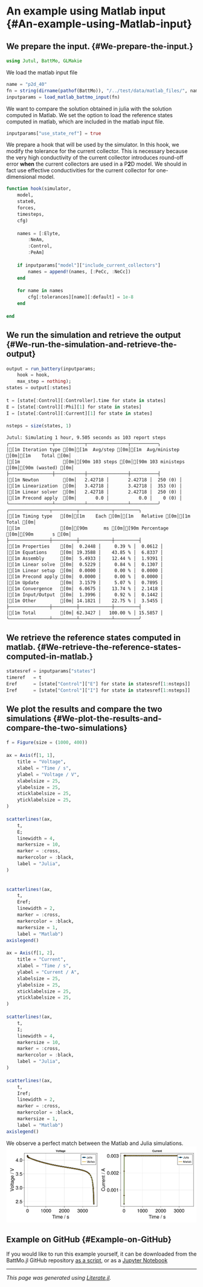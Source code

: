 


# An example using Matlab input {#An-example-using-Matlab-input}

## We prepare the input. {#We-prepare-the-input.}

```julia
using Jutul, BattMo, GLMakie
```


We load the matlab input file

```julia
name = "p2d_40"
fn = string(dirname(pathof(BattMo)), "/../test/data/matlab_files/", name, ".mat")
inputparams = load_matlab_battmo_input(fn)
```


We want to compare the solution obtained in julia with the solution computed in Matlab. We set the option to load the reference states computed in matlab, which are included in the matlab input file.

```julia
inputparams["use_state_ref"] = true
```


We prepare a hook that will be used by the simulator. In this hook, we modify the tolerance for the current collector. This is necessary because the very high conductivity of the current collector introduces round-off error **when** the current collectors are used in a P**2**D model. We should in fact use effective conductivities for the current collector for one-dimensional model.

```julia
function hook(simulator,
	model,
	state0,
	forces,
	timesteps,
	cfg)

	names = [:Elyte,
		:NeAm,
		:Control,
		:PeAm]

	if inputparams["model"]["include_current_collectors"]
		names = append!(names, [:PeCc, :NeCc])
	end

	for name in names
		cfg[:tolerances][name][:default] = 1e-8
	end

end
```


## We run the simulation and retrieve the output {#We-run-the-simulation-and-retrieve-the-output}

```julia
output = run_battery(inputparams;
	hook = hook,
	max_step = nothing);
states = output[:states]

t = [state[:Control][:Controller].time for state in states]
E = [state[:Control][:Phi][1] for state in states]
I = [state[:Control][:Current][1] for state in states]

nsteps = size(states, 1)
```


```ansi
Jutul: Simulating 1 hour, 9.505 seconds as 103 report steps
╭────────────────┬───────────┬───────────────┬──────────╮
│[1m Iteration type [0m│[1m  Avg/step [0m│[1m  Avg/ministep [0m│[1m    Total [0m│
│[1m                [0m│[90m 103 steps [0m│[90m 103 ministeps [0m│[90m (wasted) [0m│
├────────────────┼───────────┼───────────────┼──────────┤
│[1m Newton         [0m│   2.42718 │       2.42718 │  250 (0) │
│[1m Linearization  [0m│   3.42718 │       3.42718 │  353 (0) │
│[1m Linear solver  [0m│   2.42718 │       2.42718 │  250 (0) │
│[1m Precond apply  [0m│       0.0 │           0.0 │    0 (0) │
╰────────────────┴───────────┴───────────────┴──────────╯
╭───────────────┬─────────┬────────────┬─────────╮
│[1m Timing type   [0m│[1m    Each [0m│[1m   Relative [0m│[1m   Total [0m│
│[1m               [0m│[90m      ms [0m│[90m Percentage [0m│[90m       s [0m│
├───────────────┼─────────┼────────────┼─────────┤
│[1m Properties    [0m│  0.2448 │     0.39 % │  0.0612 │
│[1m Equations     [0m│ 19.3588 │    43.85 % │  6.8337 │
│[1m Assembly      [0m│  5.4933 │    12.44 % │  1.9391 │
│[1m Linear solve  [0m│  0.5229 │     0.84 % │  0.1307 │
│[1m Linear setup  [0m│  0.0000 │     0.00 % │  0.0000 │
│[1m Precond apply [0m│  0.0000 │     0.00 % │  0.0000 │
│[1m Update        [0m│  3.1579 │     5.07 % │  0.7895 │
│[1m Convergence   [0m│  6.0675 │    13.74 % │  2.1418 │
│[1m Input/Output  [0m│  1.3996 │     0.92 % │  0.1442 │
│[1m Other         [0m│ 14.1821 │    22.75 % │  3.5455 │
├───────────────┼─────────┼────────────┼─────────┤
│[1m Total         [0m│ 62.3427 │   100.00 % │ 15.5857 │
╰───────────────┴─────────┴────────────┴─────────╯
```


## We retrieve the reference states computed in matlab. {#We-retrieve-the-reference-states-computed-in-matlab.}

```julia
statesref = inputparams["states"]
timeref   = t
Eref      = [state["Control"]["E"] for state in statesref[1:nsteps]]
Iref      = [state["Control"]["I"] for state in statesref[1:nsteps]]
```


## We plot the results and compare the two simulations {#We-plot-the-results-and-compare-the-two-simulations}

```julia
f = Figure(size = (1000, 400))

ax = Axis(f[1, 1],
	title = "Voltage",
	xlabel = "Time / s",
	ylabel = "Voltage / V",
	xlabelsize = 25,
	ylabelsize = 25,
	xticklabelsize = 25,
	yticklabelsize = 25,
)

scatterlines!(ax,
	t,
	E;
	linewidth = 4,
	markersize = 10,
	marker = :cross,
	markercolor = :black,
	label = "Julia",
)


scatterlines!(ax,
	t,
	Eref;
	linewidth = 2,
	marker = :cross,
	markercolor = :black,
	markersize = 1,
	label = "Matlab")
axislegend()

ax = Axis(f[1, 2],
	title = "Current",
	xlabel = "Time / s",
	ylabel = "Current / A",
	xlabelsize = 25,
	ylabelsize = 25,
	xticklabelsize = 25,
	yticklabelsize = 25,
)

scatterlines!(ax,
	t,
	I;
	linewidth = 4,
	markersize = 10,
	marker = :cross,
	markercolor = :black,
	label = "Julia",
)

scatterlines!(ax,
	t,
	Iref;
	linewidth = 2,
	marker = :cross,
	markercolor = :black,
	markersize = 1,
	label = "Matlab")
axislegend()
```


We observe a perfect match between the Matlab and Julia simulations.
![](suvjicb.jpeg)

## Example on GitHub {#Example-on-GitHub}

If you would like to run this example yourself, it can be downloaded from the BattMo.jl GitHub repository [as a script](https://github.com/BattMoTeam/BattMo.jl/blob/main/examples/example_battery.jl), or as a [Jupyter Notebook](https://github.com/BattMoTeam/BattMo.jl/blob/gh-pages/dev/final_site/notebooks/example_battery.ipynb)


---


_This page was generated using [Literate.jl](https://github.com/fredrikekre/Literate.jl)._
